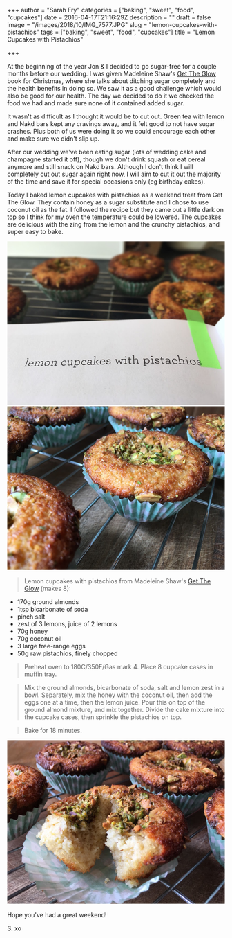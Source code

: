 +++
author = "Sarah Fry"
categories = ["baking", "sweet", "food", "cupcakes"]
date = 2016-04-17T21:16:29Z
description = ""
draft = false
image = "/images/2018/10/IMG_7577.JPG"
slug = "lemon-cupcakes-with-pistachios"
tags = ["baking", "sweet", "food", "cupcakes"]
title = "Lemon Cupcakes with Pistachios"

+++


At the beginning of the year Jon & I decided to go sugar-free for a couple months before our wedding. I was given Madeleine Shaw's [Get The Glow](http://www.amazon.co.uk/Get-Glow-Delicious-Recipes-Nourish/dp/140915744X/) book for Christmas, where she talks about ditching sugar completely and the health benefits in doing so. We saw it as a good challenge which would also be good for our health. The day we decided to do it we checked the food we had and made sure none of it contained added sugar.

It wasn't as difficult as I thought it would be to cut out. Green tea with lemon and Nakd bars kept any cravings away, and it felt good to not have sugar crashes. Plus both of us were doing it so we could encourage each other and make sure we didn't slip up.

After our wedding we've been eating sugar (lots of wedding cake and champagne started it off), though we don't drink squash or eat cereal anymore and still snack on Nakd bars. Although I don't think I will completely cut out sugar again right now, I will aim to cut it out the majority of the time and save it for special occasions only (eg birthday cakes).

Today I baked lemon cupcakes with pistachios as a weekend treat from Get The Glow. They contain honey as a sugar substitute and I chose to use coconut oil as the fat. I followed the recipe but they came out a little dark on top so I think for my oven the temperature could be lowered. The cupcakes are delicious with the zing from the lemon and the crunchy pistachios, and super easy to bake.

![](/images/2016/04/IMG_0202.JPG)
![](/images/2016/04/IMG_7576.jpg)


> Lemon cupcakes with pistachios from Madeleine Shaw's [Get The Glow](http://www.amazon.co.uk/Get-Glow-Delicious-Recipes-Nourish/dp/140915744X/) (makes 8):
> 
* 170g ground almonds
* 1tsp bicarbonate of soda
* pinch salt
* zest of 3 lemons, juice of 2 lemons
* 70g honey
* 70g coconut oil
* 3 large free-range eggs
* 50g raw pistachios, finely chopped

> Preheat oven to 180C/350F/Gas mark 4. Place 8 cupcake cases in muffin tray.

> Mix the ground almonds, bicarbonate of soda, salt and lemon zest in a bowl. Separately, mix the honey with the coconut oil, then add the eggs one at a time, then the lemon juice. Pour this on top of the ground almond mixture, and mix together. Divide the cake mixture into the cupcake cases, then sprinkle the pistachios on top.

> Bake for 18 minutes.

![](/images/2016/04/IMG_7589.jpg)

Hope you've had a great weekend!

S. xo

